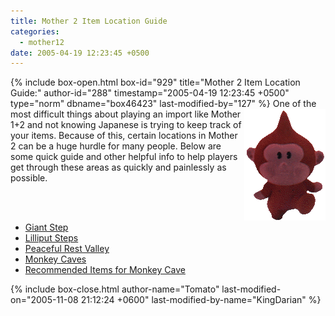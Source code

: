 ```yaml
---
title: Mother 2 Item Location Guide
categories:
  - mother12
date: 2005-04-19 12:23:45 +0500
---
```

{% include box-open.html box-id="929" title="Mother 2 Item Location Guide:" author-id="288" timestamp="2005-04-19 12:23:45 +0500" type="norm" dbname="box46423" last-modified-by="127" %}
<IMG SRC="bmonkey.gif" ALIGN="right" />One of the most difficult things about playing an import like Mother 1+2 and not knowing Japanese is trying to keep track of your items. Because of this, certain locations in Mother 2 can be a huge hurdle for many people. Below are some quick guide and other helpful info to help players get through these areas as quickly and painlessly as possible.

<BR /><BR />
<UL>
 <LI><A HREF="http://starmen.net/vote/vote.php?id=11026">Giant Step</A></LI>
 <LI><A HREF="http://starmen.net/vote/vote.php?id=11192">Lilliput Steps</A></LI>
 <LI><A HREF="http://starmen.net/vote/vote.php?id=11205">Peaceful Rest Valley</A></LI>
 <LI><A HREF="http://starmen.net/vote/vote.php?id=11436">Monkey Caves</A></LI>
 <LI><A HREF="http://starmen.net/vote/vote.php?id=11437">Recommended Items for Monkey Cave</A></LI>
</UL>
{% include box-close.html author-name="Tomato" last-modified-on="2005-11-08 21:12:24 +0600" last-modified-by-name="KingDarian" %}
